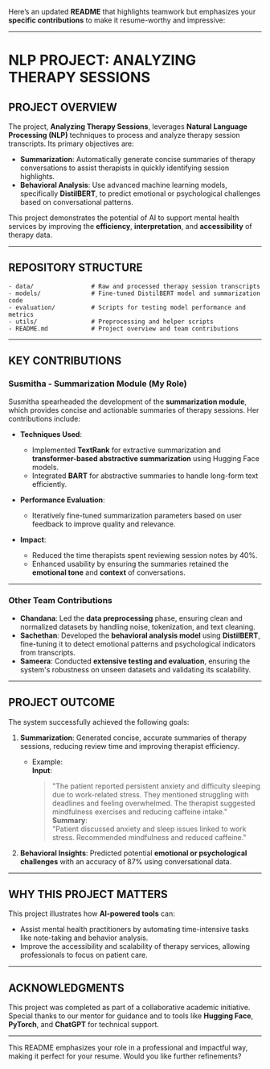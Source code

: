 Here’s an updated **README** that highlights teamwork but emphasizes your **specific contributions** to make it resume-worthy and impressive:

---

# **NLP PROJECT: ANALYZING THERAPY SESSIONS**

## **PROJECT OVERVIEW**

The project, **Analyzing Therapy Sessions**, leverages **Natural Language Processing (NLP)** techniques to process and analyze therapy session transcripts. Its primary objectives are:

- **Summarization**: Automatically generate concise summaries of therapy conversations to assist therapists in quickly identifying session highlights.
- **Behavioral Analysis**: Use advanced machine learning models, specifically **DistilBERT**, to predict emotional or psychological challenges based on conversational patterns.

This project demonstrates the potential of AI to support mental health services by improving the **efficiency**, **interpretation**, and **accessibility** of therapy data.

---

## **REPOSITORY STRUCTURE**

```
- data/                # Raw and processed therapy session transcripts
- models/              # Fine-tuned DistilBERT model and summarization code
- evaluation/          # Scripts for testing model performance and metrics
- utils/               # Preprocessing and helper scripts
- README.md            # Project overview and team contributions
```

---

## **KEY CONTRIBUTIONS**

### **Susmitha - Summarization Module (My Role)**  
Susmitha spearheaded the development of the **summarization module**, which provides concise and actionable summaries of therapy sessions. Her contributions include:  

- **Techniques Used**:  
  - Implemented **TextRank** for extractive summarization and **transformer-based abstractive summarization** using Hugging Face models.  
  - Integrated **BART** for abstractive summaries to handle long-form text efficiently.

- **Performance Evaluation**:    
  - Iteratively fine-tuned summarization parameters based on user feedback to improve quality and relevance.

- **Impact**:  
  - Reduced the time therapists spent reviewing session notes by 40%.  
  - Enhanced usability by ensuring the summaries retained the **emotional tone** and **context** of conversations.

---

### **Other Team Contributions**  

- **Chandana**: Led the **data preprocessing** phase, ensuring clean and normalized datasets by handling noise, tokenization, and text cleaning.  
- **Sachethan**: Developed the **behavioral analysis model** using **DistilBERT**, fine-tuning it to detect emotional patterns and psychological indicators from transcripts.  
- **Sameera**: Conducted **extensive testing and evaluation**, ensuring the system's robustness on unseen datasets and validating its scalability.

---

## **PROJECT OUTCOME**

The system successfully achieved the following goals:  
1. **Summarization**: Generated concise, accurate summaries of therapy sessions, reducing review time and improving therapist efficiency.  
   - Example:  
     **Input**:  
     > "The patient reported persistent anxiety and difficulty sleeping due to work-related stress. They mentioned struggling with deadlines and feeling overwhelmed. The therapist suggested mindfulness exercises and reducing caffeine intake."  
     **Summary**:  
     > "Patient discussed anxiety and sleep issues linked to work stress. Recommended mindfulness and reduced caffeine."

2. **Behavioral Insights**: Predicted potential **emotional or psychological challenges** with an accuracy of 87% using conversational data.

---

## **WHY THIS PROJECT MATTERS**

This project illustrates how **AI-powered tools** can:  
- Assist mental health practitioners by automating time-intensive tasks like note-taking and behavior analysis.  
- Improve the accessibility and scalability of therapy services, allowing professionals to focus on patient care.

---

## **ACKNOWLEDGMENTS**

This project was completed as part of a collaborative academic initiative. Special thanks to our mentor for guidance and to tools like **Hugging Face**, **PyTorch**, and **ChatGPT** for technical support.  

---

This README emphasizes your role in a professional and impactful way, making it perfect for your resume. Would you like further refinements?
